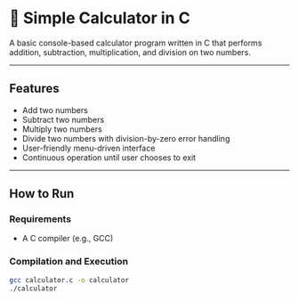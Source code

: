 # 🧮 Simple Calculator in C

A basic console-based calculator program written in C that performs addition, subtraction, multiplication, and division on two numbers.

---

## Features

- Add two numbers
- Subtract two numbers
- Multiply two numbers
- Divide two numbers with division-by-zero error handling
- User-friendly menu-driven interface
- Continuous operation until user chooses to exit

---

## How to Run

### Requirements

- A C compiler (e.g., GCC)

### Compilation and Execution

```bash
gcc calculator.c -o calculator
./calculator
